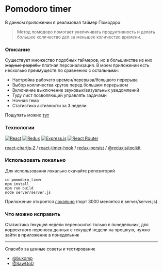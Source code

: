 # Pomodoro timer

В данном приложении я реализовал таймер Помодоро
> Метод помодоро помогает увеличивать продуктивность и 
делать большее количество дел за меньшее количество времени.

### Описание

Существует множество подобных таймеров, но в большинстве из них ~~жадные разрабы~~ платная персонализация. В моем приложении есть несколько преимуществ по сравнению с остальными:

- Настройка рабочего времен/перерыва/большого перерыва
- Выбор колличества кругов перед большим перерывом
- Включиние выключение звуковых/визуальных уведомлений
- Туду лист позволяющий управлять задачами
- Ночная тема
- Статистика активности за 3 недели

Пощупать можно [тут](https://pomodoro-timer-seven-beta.vercel.app)

### Технологии

[![React](https://img.shields.io/badge/react-%2320232a.svg?style=for-the-badge&logo=react&logoColor=%2361DAFB)](https://ru.legacy.reactjs.org) [![Redux](https://img.shields.io/badge/redux-%23593d88.svg?style=for-the-badge&logo=redux&logoColor=white)](https://redux.js.org/introduction/getting-started) [![Express.js](https://img.shields.io/badge/express.js-%23404d59.svg?style=for-the-badge&logo=express&logoColor=%2361DAFB)](https://expressjs.com/en/starter/installing.html) [![React Router](https://img.shields.io/badge/React_Router-CA4245?style=for-the-badge&logo=react-router&logoColor=white)](https://reactrouter.com/en/main/start/tutorial)

[react-chartjs-2](https://www.npmjs.com/package/react-chartjs-2) / [react-timer-hook](https://www.npmjs.com/package/react-timer-hook) / [redux-persist](https://www.npmjs.com/package/redux-persist) / [@reduxjs/toolkit](https://www.npmjs.com/package/@reduxjs/toolkit)

### Использовать локально

Для использования локально скачайте репозиторий 
```
cd pomodoro_timer
npm install
npm run build
node server/server.js
```

Приложение откроется [локально](http://localhost:3000)
(порт 3000 меняется в server/server.js)

### Что можно исправить

Статистика текущей недели переносится только в понедельник, для корректного переноса данных с текущей недели на прошлую, нужно зайти в приложение в понедельник

---
Спасибо за ценные советы и тестирование 
- [@bukomp](https://github.com/bukomp)
- [@SawGoD](https://github.com/SawGoD)
